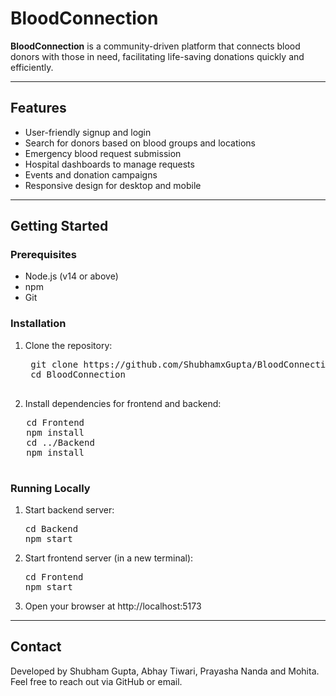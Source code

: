 # BloodConnection

**BloodConnection** is a community-driven platform that connects blood donors with those in need, facilitating life-saving donations quickly and efficiently.

---

## Features

- User-friendly signup and login
- Search for donors based on blood groups and locations
- Emergency blood request submission
- Hospital dashboards to manage requests
- Events and donation campaigns
- Responsive design for desktop and mobile

---

## Getting Started

### Prerequisites

- Node.js (v14 or above)
- npm
- Git

### Installation

1. Clone the repository:

    <pre>
    git clone https://github.com/ShubhamxGupta/BloodConnection.git <br/> cd BloodConnection
    </pre>

2. Install dependencies for frontend and backend:
<pre>
   cd Frontend
   npm install
   cd ../Backend
   npm install
   </pre>

### Running Locally

1. Start backend server:

   <pre>
   cd Backend
   npm start
   </pre>

2. Start frontend server (in a new terminal):

   <pre>
   cd Frontend
   npm start
   </pre>

3. Open your browser at http://localhost:5173

---

## Contact

Developed by Shubham Gupta, Abhay Tiwari, Prayasha Nanda and Mohita.  
Feel free to reach out via GitHub or email.